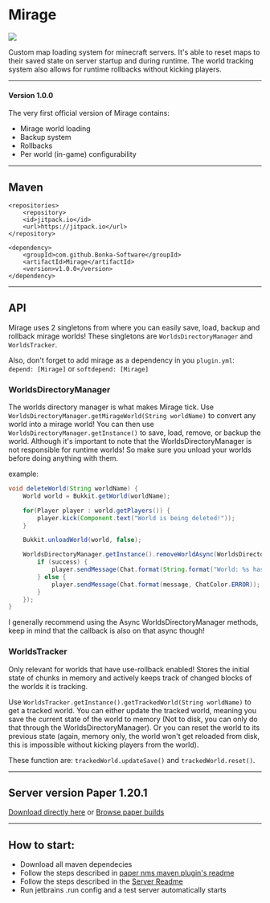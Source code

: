# Mirage

[![](https://jitpack.io/v/Bonka-Software/Mirage.svg)](https://jitpack.io/#Bonka-Software/Mirage)

Custom map loading system for minecraft servers.
It's able to reset maps to their saved state on server startup and during runtime.
The world tracking system also allows for runtime rollbacks without kicking players.

---

#### Version 1.0.0
The very first official version of Mirage contains:
- Mirage world loading
- Backup system
- Rollbacks
- Per world (in-game) configurability

---

## Maven

```
<repositories>
    <repository>
    <id>jitpack.io</id>
    <url>https://jitpack.io</url>
</repository>
```

```
<dependency>
    <groupId>com.github.Bonka-Software</groupId>
    <artifactId>Mirage</artifactId>
    <version>v1.0.0</version>
</dependency>
```

---

## API

Mirage uses 2 singletons from where you can easily save, load, backup and rollback mirage worlds!
These singletons are `WorldsDirectoryManager` and `WorldsTracker`.

Also, don't forget to add mirage as a dependency in you `plugin.yml`:<br>
`depend: [Mirage]` or `softdepend: [Mirage]`

### WorldsDirectoryManager

The worlds directory manager is what makes Mirage tick.
Use `WorldsDirectoryManager.getMirageWorld(String worldName)` to convert any world into a mirage world!
You can then use `WorldsDirectoryManager.getInstance()` to save, load, remove, or backup the world.
Although it's important to note that the WorldsDirectoryManager is not responsible for runtime worlds!
So make sure you unload your worlds before doing anything with them.

example: 
```java
void deleteWorld(String worldName) {
    World world = Bukkit.getWorld(worldName);

    for(Player player : world.getPlayers()) {
        player.kick(Component.text("World is being deleted!"));
    }

    Bukkit.unloadWorld(world, false);

    WorldsDirectoryManager.getInstance().removeWorldAsync(WorldsDirectoryManager.getMirageWorld(worldName), (success, message) -> {
        if (success) {
            player.sendMessage(Chat.format(String.format("World: %s has been removed successfully!", worldName), ChatColor.SUCCESS));
        } else {
            player.sendMessage(Chat.format(message, ChatColor.ERROR));
        }
    });
}
```

I generally recommend using the Async WorldsDirectoryManager methods, keep in mind that the callback is also on that async though!

### WorldsTracker

Only relevant for worlds that have use-rollback enabled!
Stores the initial state of chunks in memory and actively keeps track of changed blocks of the worlds it is tracking.

Use `WorldsTracker.getInstance().getTrackedWorld(String worldName)` to get a tracked world.
You can either update the tracked world, meaning you save the current state of the world to memory (Not to disk, you can only do that through the WorldsDirectoryManager).
Or you can reset the world to its previous state (again, memory only, the world won't get reloaded from disk, this is impossible without kicking players from the world).

These function are: `trackedWorld.updateSave()` and `trackedWorld.reset()`.

---

## Server version Paper 1.20.1
[Download directly here](https://api.papermc.io/v2/projects/paper/versions/1.20.1/builds/196/downloads/paper-1.20.1-196.jar)
or [Browse paper builds](https://papermc.io/downloads/all)

---

## How to start:
- Download all maven dependecies
- Follow the steps described in [paper nms maven plugin's readme](https://github.com/Alvinn8/paper-nms-maven-plugin)
- Follow the steps described in the [Server Readme](server/README.md)
- Run jetbrains .run config and a test server automatically starts